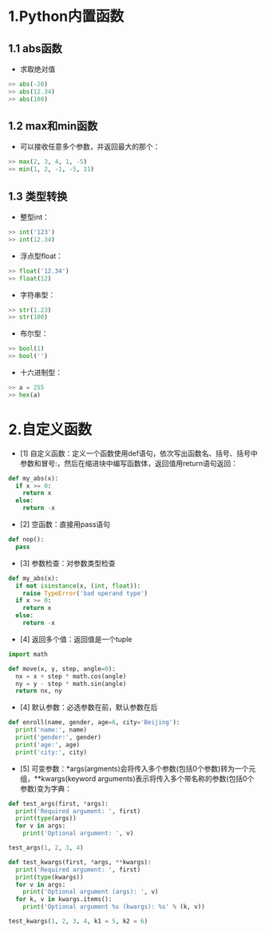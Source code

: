 # 1.Python内置函数
## 1.1 abs函数
 - 求取绝对值
```python
>> abs(-20)
>> abs(12.34)
>> abs(100)
```
## 1.2 max和min函数
 - 可以接收任意多个参数，并返回最大的那个：
```python
>> max(2, 3, 4, 1, -5)
>> min(1, 2, -1, -5, 11)
```
## 1.3 类型转换
 - 整型int：
```python
>> int('123')
>> int(12.34)
```
 - 浮点型float：
```python
>> float('12.34')
>> float(12)
```
 - 字符串型：
```python
>> str(1.23)
>> str(100)
```
 - 布尔型：
```python
>> bool(1)
>> bool('')
```
 - 十六进制型：
```python
>> a = 255
>> hex(a)
```
# 2.自定义函数
 - [1] 自定义函数：定义一个函数使用def语句，依次写出函数名、括号、括号中参数和冒号:，然后在缩进块中编写函数体，返回值用return语句返回：
```python
def my_abs(x):
  if x >= 0:
    return x
  else:
    return -x
```
 - [2] 空函数：直接用pass语句
```python
def nop():
  pass
```
 - [3] 参数检查：对参数类型检查
```python
def my_abs(x):
  if not isinstance(x, (int, float)):
    raise TypeError('bad operand type')
  if x >= 0:
    return x
  else:
    return -x
```
 - [4] 返回多个值：返回值是一个tuple
```python
import math

def move(x, y, step, angle=0):
  nx = x + step * math.cos(angle)
  ny = y - step * math.sin(angle)
  return nx, ny
```
 - [4] 默认参数：必选参数在前，默认参数在后
```python
def enroll(name, gender, age=6, city='Beijing'):
  print('name:', name)
  print('gender:', gender)
  print('age:', age)
  print('city:', city)
```
 - [5] 可变参数：*args(argments)会将传入多个参数(包括0个参数)转为一个元组，**kwargs(keyword arguments)表示将传入多个带名称的参数(包括0个参数)变为字典：
```python
def test_args(first, *args):
  print('Required argument: ', first)
  print(type(args))
  for v in args:
    print('Optional argument: ', v)

test_args(1, 2, 3, 4)

def test_kwargs(first, *args, **kwargs):
  print('Required argument: ', first)
  print(type(kwargs))
  for v in args:
    print('Optional argument (args): ', v)
  for k, v in kwargs.items():
    print('Optional argument %s (kwargs): %s' % (k, v))

test_kwargs(1, 2, 3, 4, k1 = 5, k2 = 6)
```


